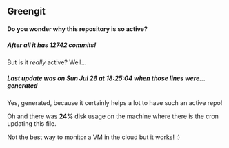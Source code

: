 ## Greengit

#### Do you wonder why this repository is so active?

##### After all it has 12742 commits!

But is it *really* active? Well...

##### Last update was on Sun Jul 26 at 18:25:04 when those lines were... generated

Yes, generated, because it certainly helps a lot to have such an active repo!

Oh and there was **24%** disk usage on the machine
where there is the cron updating this file.

Not the best way to monitor a VM in the cloud but it works! :)

